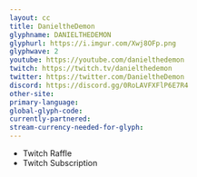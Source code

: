 ```yaml
---
layout: cc
title: DanieltheDemon
glyphname: DANIELTHEDEMON
glyphurl: https://i.imgur.com/Xwj8OFp.png
glyphwave: 2
youtube: https://youtube.com/danielthedemon
twitch: https://twitch.tv/danielthedemon
twitter: https://twitter.com/DanieltheDemon
discord: https://discord.gg/0RoLAVFXFlP6E7R4
other-site: 
primary-language: 
global-glyph-code: 
currently-partnered: 
stream-currency-needed-for-glyph: 
---
```

* Twitch Raffle
* Twitch Subscription
